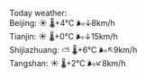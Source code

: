 Today weather:  
Beijing: ☀️   🌡️+4°C 🌬️↓8km/h  
Tianjin: ☀️   🌡️+0°C 🌬️↓15km/h  
Shijiazhuang: ⛅️  🌡️+6°C 🌬️↖9km/h  
Tangshan: ☀️   🌡️+2°C 🌬️↙8km/h  
